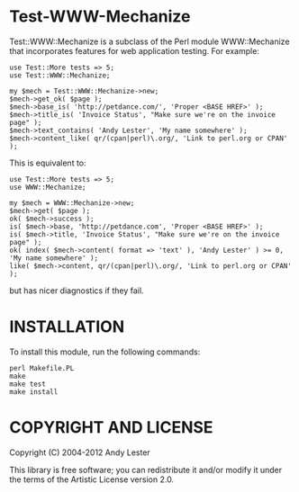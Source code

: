 # Test-WWW-Mechanize

Test::WWW::Mechanize is a subclass of the Perl module WWW::Mechanize
that incorporates features for web application testing.  For example:

    use Test::More tests => 5;
    use Test::WWW::Mechanize;

    my $mech = Test::WWW::Mechanize->new;
    $mech->get_ok( $page );
    $mech->base_is( 'http://petdance.com/', 'Proper <BASE HREF>' );
    $mech->title_is( 'Invoice Status', "Make sure we're on the invoice page" );
    $mech->text_contains( 'Andy Lester', 'My name somewhere' );
    $mech->content_like( qr/(cpan|perl)\.org/, 'Link to perl.org or CPAN' );

This is equivalent to:

    use Test::More tests => 5;
    use WWW::Mechanize;

    my $mech = WWW::Mechanize->new;
    $mech->get( $page );
    ok( $mech->success );
    is( $mech->base, 'http://petdance.com', 'Proper <BASE HREF>' );
    is( $mech->title, 'Invoice Status', "Make sure we're on the invoice page" );
    ok( index( $mech->content( format => 'text' ), 'Andy Lester' ) >= 0, 'My name somewhere' );
    like( $mech->content, qr/(cpan|perl)\.org/, 'Link to perl.org or CPAN' );

but has nicer diagnostics if they fail.

# INSTALLATION

To install this module, run the following commands:

    perl Makefile.PL
    make
    make test
    make install

# COPYRIGHT AND LICENSE

Copyright (C) 2004-2012 Andy Lester

This library is free software; you can redistribute it and/or modify it
under the terms of the Artistic License version 2.0.
